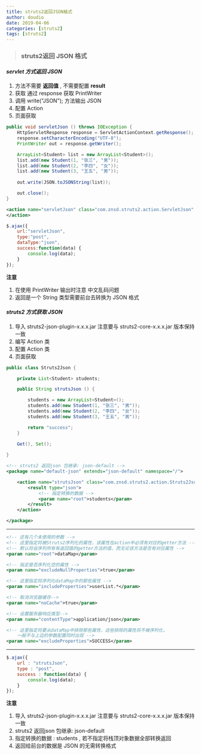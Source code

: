 ```yaml
---
title: struts2返回JSON格式
author: doudio
date: 2019-04-06
categories: [struts2]
tags: [struts2]
---
```


> ### struts2返回 JSON 格式

#### *servlet 方式返回 JSON*

1. 方法不需要 **返回值** , 不需要配置 **result**
2. 获取 通过 response 获取 PrintWriter
3. 调用 write("JSON"); 方法输出 JSON
4. 配置 Action
5. 页面获取

```java
public void servletJson () throws IOException {
    HttpServletResponse response = ServletActionContext.getResponse();
    response.setCharacterEncoding("UTF-8");
    PrintWriter out = response.getWriter();

    ArrayList<Student> list = new ArrayList<Student>();
    list.add(new Student(1, "张三", "男"));
    list.add(new Student(2, "李四", "女"));
    list.add(new Student(3, "王五", "男"));
    
    out.write(JSON.toJSONString(list));

    out.close();
}
```

```xml
<action name="servletJson" class="com.znsd.struts2.action.ServletJson" method="servletJson">
</action>
```

```javascript
$.ajax({
    url:"servletJson",
    type:"post",
    dataType:"json",
    success:function(data) {
        console.log(data);
    }
});
```

**注意**

1. 在使用 PrintWriter 输出时注意 中文乱码问题
2. 返回是一个 String 类型需要前台去转换为 JSON 格式



#### *struts2 方式获取 JSON*

1. 导入 struts2-json-plugin-x.x.x.jar 注意要与 struts2-core-x.x.x.jar 版本保持一致
2. 编写 Action 类
3. 配置 Action 类
4. 页面获取

```java
public class Struts2Json {

    private List<Student> students;

    public String strutsJson () {

        students = new ArrayList<Student>();
        students.add(new Student(1, "张三", "男"));
        students.add(new Student(2, "李四", "女"));
        students.add(new Student(3, "王五", "男"));

        return "success";
    }

    Get(), Set();
    
}
```

```xml
<!-- struts2 返回json 包继承: json-default -->
<package name="default-json" extends="json-default" namespace="/">

    <action name="strutsJson" class="com.znsd.struts2.action.Struts2Json" method="strutsJson">
        <result type="json">
        	<!-- 指定转换的数据 -->
			<param name="root">students</param>
        </result>
    </action>

</package>
```

---

```xml
<!-- 还有几个未使用的参数 -->
<!-- 这里指定将被Struts2序列化的属性，该属性在action中必须有对应的getter方法 -->
<!-- 默认将会序列所有有返回值的getter方法的值，而无论该方法是否有对应属性 -->
<param name="root">dataMap</param>

<!-- 指定是否序列化空的属性 -->
<param name="excludeNullProperties">true</param>

<!-- 这里指定将序列化dataMap中的那些属性 -->
<param name="includeProperties">userList.*</param>

<!-- 取消浏览器缓存-->
<param name="noCache">true</param>

<!-- 设置服务器响应类型-->
<param name="contentType">application/json</param>

<!-- 这里指定将要从dataMap中排除那些属性，这些排除的属性将不被序列化，
	一般不与上边的参数配置同时出现 -->
<param name="excludeProperties">SUCCESS</param>
```

---

```javascript
$.ajax({
    url : "strutsJson",
    type : "post",
    success : function(data) {
        console.log(data);
    }
});
```

**注意**

1. 导入 struts2-json-plugin-x.x.x.jar 注意要与 struts2-core-x.x.x.jar 版本保持一致
2. struts2 返回json 包继承: json-default
3. 指定转换的数据 : <param name="root">students</param> , 若不指定将栈顶对象数据全部转换返回
4. 返回给前台的数据是 JSON 的无需转换格式